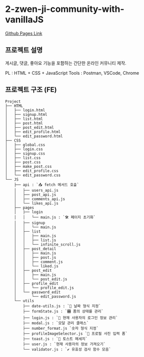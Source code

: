 # 2-zwen-ji-community-with-vanillaJS

[Github Pages Link](https://100-hours-a-week.github.io/2-zwen-ji-community-with-vanillaJS/)

## 프로젝트 설명 
게시글, 댓글, 좋아요 기능을 포함하는  간단한 온라인 커뮤니티 제작.

PL : HTML + CSS + JavaScript 
Tools : Postman, VSCode, Chrome 

## 프로젝트 구조 (FE)

```
Project
├── HTML
│   ├── login.html
│   ├── signup.html
│   ├── list.html
│   ├── post.html
│   ├── post_edit.html
│   ├── edit_profile.html
│   └── edit_password.html
├── CSS
│   ├── global.css
│   ├── login.css
│   ├── signup.css
│   ├── list.css
│   ├── post.css
│   ├── make_post.css
│   ├── edit_profile.css
│   └── edit_password.css
└── JS
    ├── api : `📤 fetch 메서드 호출`
    │   ├── users_api.js
    │   ├── post_api.js
    │   ├── comments_api.js
    │   └── likes_api.js
    ├── pages
    │   ├── login
    │   │   └── main.js : `🛠️ 페이지 초기화`
    │   ├── signup
    │   │   └── main.js
    │   ├── list
    │   │   ├── main.js
    │   │   ├── list.js
    │   │   └── infinite_scroll.js
    │   ├── post_detail
    │   │   ├── main.js
    │   │   ├── post.js
    │   │   ├── comment.js
    │   │   └── liked.js
    │   ├── post_edit
    │   │   ├── main.js
    │   │   └── post_edit.js
    │   ├── profile_edit
    │   │   └── profile_edit.js
    │   └── password_edit
    │       └── edit_password.js
    └── utils
        ├── date-utils.js : `📅 날짜 형식 지정`
        ├── formState.js : `🎛️ 폼의 상태를 관리`
        ├── login.js : `🔑 현재 사용자의 로그인 정보 관리`
        ├── modal.js : `모달 관리 클래스`
        ├── number_format.js `숫자 형식 지정`
        ├── profileImageSelector.js `🔗 프로필 사진 입력 폼`
        ├── toast.js : `🍞 토스트 메세지`
        ├── user.js : `현재 사용자의 정보 가져오기`
        └── validator.js : `✔️ 유효성 검사 함수 모음`
```
